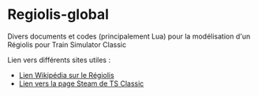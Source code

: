 # Regiolis-global
Divers documents et codes (principalement Lua) pour la modélisation d'un Régiolis pour Train Simulator Classic

Lien vers différents sites utiles :

* [Lien Wikipédia sur le Régiolis](https://fr.wikipedia.org/wiki/R%C3%A9giolis)
* [Lien vers la page Steam de TS Classic](https://store.steampowered.com/app/24010/Train_Simulator_Classic/)
